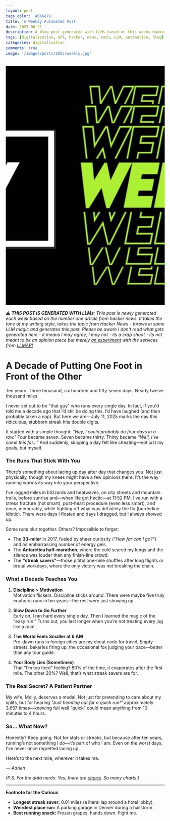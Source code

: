 ```yaml
---
layout: post
tags_color: '#666e76'
title: 'A Weekly Automated Post'
date: 2025-06-21
description: A blog post generated with LLMs based on this weeks Hacker News
tags: [digitalization, GPT, hacker, news, tech, LLM, automation, blog]
categories: digitalization
comments: true
image: '/images/posts/2025/weekly.jpg'
---
```

![](/images/posts/2025/weekly.jpg)

_⚠️ **THIS POST IS GENERATED WITH LLMs**: This post is newly generated each week based on the number one article from hacker news. It takes the tone of my writing style, takes the topic from Hacker News - throws in some LLM magic and generates this post. Please be aware I don't read what gets generated here - it means I may agree, I may not - its a crap shoot - its not meant to be an opinion piece but merely [an experiment](https://github.com/clintjb/Weekly-Post) with the services from [LLMAPI](https://docs.llmapi.com/quickstart#available-models)_

# A Decade of Putting One Foot in Front of the Other  

Ten years. Three thousand, six hundred and fifty-seven days. Nearly twelve thousand miles.  

I never set out to be "that guy" who runs every single day. In fact, if you'd told me a decade ago that I’d still be doing this, I’d have laughed (and then probably taken a nap). But here we are—July 11, 2025 marks the day this ridiculous, stubborn streak hits double digits.  

It started with a simple thought: *"Hey, I could probably do four days in a row."* Four became seven. Seven became thirty. Thirty became *"Well, I’ve come this far…"* And suddenly, skipping a day felt like cheating—not just my goals, but myself.  

### The Runs That Stick With You  

There’s something about lacing up day after day that changes you. Not just physically, though my knees might have a few opinions there. It’s the way running worms its way into your perspective.  

I’ve logged miles in blizzards and heatwaves, on city streets and mountain trails, before sunrise and—when life got hectic—at 11:52 PM. I’ve run with a stress fracture (not smart), post-heart procedure (even less smart), and once, memorably, while fighting off what was definitely the flu (borderline idiotic). There were days I floated and days I dragged, but I always showed up.  

Some runs blur together. Others? Impossible to forget:  

- The **33-miler** in 2017, fueled by sheer curiosity (*"How far can I go?"*) and an embarrassing number of energy gels.  
- The **Antarctica half-marathon**, where the cold seared my lungs and the silence was louder than any finish-line crowd.  
- The **"streak savers"**—those pitiful one-mile shuffles after long flights or brutal workdays, where the only victory was not breaking the chain.  

### What a Decade Teaches You  

1. **Discipline > Motivation**  
   Motivation flickers. Discipline sticks around. There were maybe five truly euphoric runs in ten years—the rest were just showing up.  

2. **Slow Down to Go Further**  
   Early on, I ran hard every single day. Then I learned the magic of the "easy run." Turns out, you last longer when you’re not treating every jog like a race.  

3. **The World Feels Smaller at 6 AM**  
   Pre-dawn runs in foreign cities are my cheat code for travel. Empty streets, bakeries firing up, the occasional fox judging your pace—better than any tour guide.  

4. **Your Body Lies (Sometimes)**  
   That "I’m too tired" feeling? 80% of the time, it evaporates after the first mile. The other 20%? Well, that’s what streak savers are for.  

### The Real Secret? A Patient Partner  

My wife, Molly, deserves a medal. Not just for pretending to care about my splits, but for hearing *"Just heading out for a quick run!"* approximately 3,657 times—knowing full well "quick" could mean anything from 10 minutes to 4 hours.  

### So… What Now?  

Honestly? Keep going. Not for stats or streaks, but because after ten years, running’s not something I *do*—it’s part of who I am. Even on the worst days, I’ve never once regretted lacing up.  

Here’s to the next mile, wherever it takes me.  

*— Adrien*  

*(P.S. For the data nerds: Yes, there are [charts](https://nodaysoff.run). So many charts.)*  

---  

**Footnote for the Curious**  
- **Longest streak saver:** 0.01 miles (a literal lap around a hotel lobby).  
- **Weirdest place run:** A parking garage in Denver during a hailstorm.  
- **Best running snack:** Frozen grapes, hands down. Fight me.